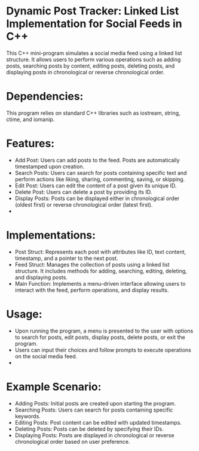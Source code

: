 # Dynamic Post Tracker: Linked List Implementation for Social Feeds in C++
This C++ mini-program simulates a social media feed using a linked list structure. It allows users to perform various operations such as adding posts, searching posts by content, editing posts, deleting posts, and displaying posts in chronological or reverse chronological order.

# Dependencies:
This program relies on standard C++ libraries such as iostream, string, ctime, and iomanip.

# Features:
- Add Post: Users can add posts to the feed. Posts are automatically timestamped upon creation.
- Search Posts: Users can search for posts containing specific text and perform actions like liking, sharing, commenting, saving, or skipping.
- Edit Post: Users can edit the content of a post given its unique ID.
- Delete Post: Users can delete a post by providing its ID.
- Display Posts: Posts can be displayed either in chronological order (oldest first) or reverse chronological order (latest first).
- 
# Implementations:
- Post Struct: Represents each post with attributes like ID, text content, timestamp, and a pointer to the next post.
- Feed Struct: Manages the collection of posts using a linked list structure. It includes methods for adding, searching, editing, deleting, and displaying posts.
- Main Function: Implements a menu-driven interface allowing users to interact with the feed, perform operations, and display results.
  
# Usage:
- Upon running the program, a menu is presented to the user with options to search for posts, edit posts, display posts, delete posts, or exit the program.
- Users can input their choices and follow prompts to execute operations on the social media feed.
- 
# Example Scenario:
- Adding Posts: Initial posts are created upon starting the program.
- Searching Posts: Users can search for posts containing specific keywords.
- Editing Posts: Post content can be edited with updated timestamps.
- Deleting Posts: Posts can be deleted by specifying their IDs.
- Displaying Posts: Posts are displayed in chronological or reverse chronological order based on user preference.
